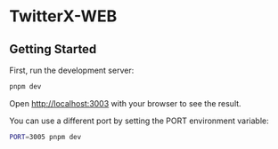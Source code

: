 # TwitterX-WEB

## Getting Started

First, run the development server:

```bash
pnpm dev
```

Open [http://localhost:3003](http://localhost:3003) with your browser to see the result.

You can use a different port by setting the PORT environment variable:

```bash
PORT=3005 pnpm dev
```
